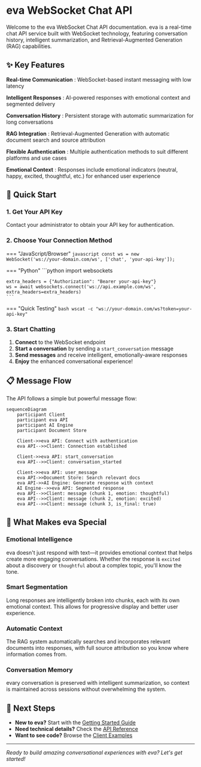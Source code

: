 # eva WebSocket Chat API

Welcome to the eva WebSocket Chat API documentation. eva is a real-time chat API service built with WebSocket technology, featuring conversation history, intelligent summarization, and Retrieval-Augmented Generation (RAG) capabilities.

## ✨ Key Features

**Real-time Communication**
: WebSocket-based instant messaging with low latency

**Intelligent Responses**
: AI-powered responses with emotional context and segmented delivery

**Conversation History**
: Persistent storage with automatic summarization for long conversations

**RAG Integration**
: Retrieval-Augmented Generation with automatic document search and source attribution

**Flexible Authentication**
: Multiple authentication methods to suit different platforms and use cases

**Emotional Context**
: Responses include emotional indicators (neutral, happy, excited, thoughtful, etc.) for enhanced user experience

## 🚀 Quick Start

### 1. Get Your API Key

Contact your administrator to obtain your API key for authentication.

### 2. Choose Your Connection Method

=== "JavaScript/Browser"
    ```javascript
    const ws = new WebSocket('ws://your-domain.com/ws', ['chat', 'your-api-key']);
    ```

=== "Python"
    ```python
    import websockets

    extra_headers = {"Authorization": "Bearer your-api-key"}
    ws = await websockets.connect('ws://api.example.com/ws', extra_headers=extra_headers)
    ```

=== "Quick Testing"
    ```bash
    wscat -c "ws://your-domain.com/ws?token=your-api-key"
    ```

### 3. Start Chatting

1. **Connect** to the WebSocket endpoint
2. **Start a conversation** by sending a `start_conversation` message
3. **Send messages** and receive intelligent, emotionally-aware responses
4. **Enjoy** the enhanced conversational experience!

## 📋 Message Flow

The API follows a simple but powerful message flow:

```mermaid
sequenceDiagram
    participant Client
    participant eva API
    participant AI Engine
    participant Document Store
    
    Client->>eva API: Connect with authentication
    eva API-->>Client: Connection established
    
    Client->>eva API: start_conversation
    eva API-->>Client: conversation_started
    
    Client->>eva API: user_message
    eva API->>Document Store: Search relevant docs
    eva API->>AI Engine: Generate response with context
    AI Engine-->>eva API: Segmented response
    eva API-->>Client: message (chunk 1, emotion: thoughtful)
    eva API-->>Client: message (chunk 2, emotion: excited)
    eva API-->>Client: message (chunk 3, is_final: true)
```

## 🎯 What Makes eva Special

### Emotional Intelligence

eva doesn't just respond with text—it provides emotional context that helps create more engaging conversations. Whether the response is `excited` about a discovery or `thoughtful` about a complex topic, you'll know the tone.

### Smart Segmentation

Long responses are intelligently broken into chunks, each with its own emotional context. This allows for progressive display and better user experience.

### Automatic Context

The RAG system automatically searches and incorporates relevant documents into responses, with full source attribution so you know where information comes from.

### Conversation Memory

evary conversation is preserved with intelligent summarization, so context is maintained across sessions without overwhelming the system.

## 🔗 Next Steps

- **New to eva?** Start with the [Getting Started Guide](getting-started.md)
- **Need technical details?** Check the [API Reference](api-reference.md)
- **Want to see code?** Browse the [Client Examples](client-examples.md)

---

*Ready to build amazing conversational experiences with eva? Let's get started!*
